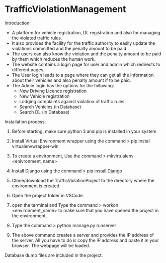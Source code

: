 # TrafficViolationManagement

Introduction:
- A  platform for vehicle registration, DL registration and also for managing the violated traffic rules.
- It also provides the facility for the traffic authority to easily update the violations committed and the penalty amount to be paid.
- The users can also know the violation and the penalty amount to be paid by them which reduces the human work.
- The website contains a login page for user and admin which redirects to different pages.
- The User login leads to a page where they can get all the information about their vehicles and also penalty amount if to be paid.
- The Admin login has the options for the following:
   - New Driving Licence registration
   - New Vehicle registration
   - Lodging complaints against violation of traffic rules
   - Search Vehicles (in Database)
   - Search DL (in Database)


Installation process:

1) Before starting, make sure python 3 and pip is installed in your system.

2) Install Virtual Environment wrapper using the command > pip install virtualenvwrapper-win 

3) To create a environment, Use the command > mkvirtualenv <enivronment_name>

4) Install Django using the command > pip install Django

5) Clone/download the TrafficViolationProject to the directory where the environment is created.

6) Open the  project folder in VSCode.

7) open the terminal and Type the command > workon <environment_name> to make sure that you have opened the project in the environment.

8) Type the command > python manage.py runserver

9) The above command creates a server and provides the IP address of the server. 
   All you have to do is copy the IP address and paste it in your browser. The webpage will be loaded.
   
Database dump files are included in the project.

